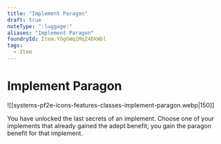 ```yaml
---
title: "Implement Paragon"
draft: true
noteType: ":luggage:"
aliases: "Implement Paragon"
foundryId: Item.YOgGWq1MqZ4DkWbl
tags:
  - Item
---
```


# Implement Paragon
![[systems-pf2e-icons-features-classes-implement-paragon.webp|150]]

You have unlocked the last secrets of an implement. Choose one of your implements that already gained the adept benefit; you gain the paragon benefit for that implement.
